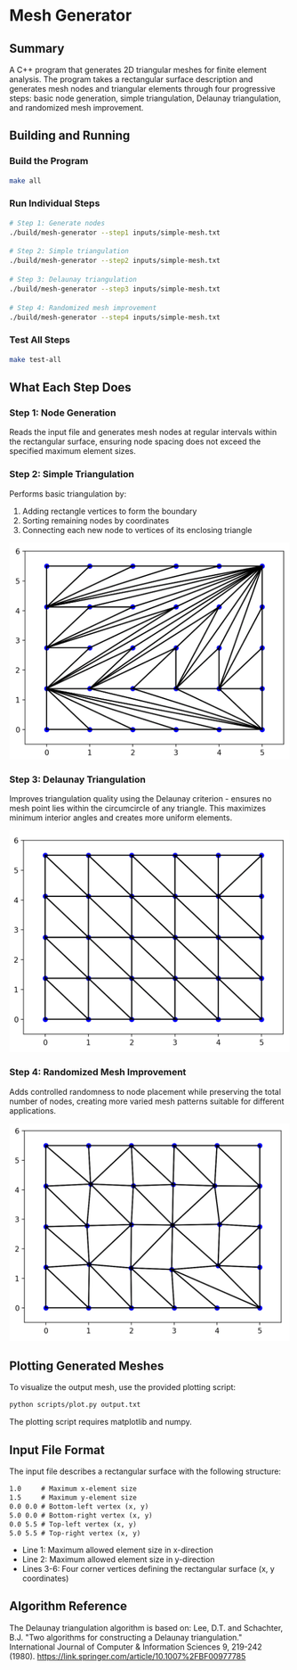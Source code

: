 # Mesh Generator

## Summary

A C++ program that generates 2D triangular meshes for finite element analysis. The program takes a rectangular surface description and generates mesh nodes and triangular elements through four progressive steps: basic node generation, simple triangulation, Delaunay triangulation, and randomized mesh improvement.

## Building and Running

### Build the Program
```bash
make all
```

### Run Individual Steps
```bash
# Step 1: Generate nodes
./build/mesh-generator --step1 inputs/simple-mesh.txt

# Step 2: Simple triangulation  
./build/mesh-generator --step2 inputs/simple-mesh.txt

# Step 3: Delaunay triangulation
./build/mesh-generator --step3 inputs/simple-mesh.txt

# Step 4: Randomized mesh improvement
./build/mesh-generator --step4 inputs/simple-mesh.txt
```

### Test All Steps
```bash
make test-all
```

## What Each Step Does

### Step 1: Node Generation
Reads the input file and generates mesh nodes at regular intervals within the rectangular surface, ensuring node spacing does not exceed the specified maximum element sizes.

### Step 2: Simple Triangulation
Performs basic triangulation by:
1. Adding rectangle vertices to form the boundary
2. Sorting remaining nodes by coordinates
3. Connecting each new node to vertices of its enclosing triangle

![Simple Triangulation](images/simple-tri-mesh.png)

### Step 3: Delaunay Triangulation
Improves triangulation quality using the Delaunay criterion - ensures no mesh point lies within the circumcircle of any triangle. This maximizes minimum interior angles and creates more uniform elements.

![Delaunay Triangulation](images/delaunay-tri-mesh.png)

### Step 4: Randomized Mesh Improvement
Adds controlled randomness to node placement while preserving the total number of nodes, creating more varied mesh patterns suitable for different applications.

![Randomized Delaunay Triangulation](images/delaunay-per-tri-mesh.png)

## Plotting Generated Meshes

To visualize the output mesh, use the provided plotting script:

```bash
python scripts/plot.py output.txt
```

The plotting script requires matplotlib and numpy.

## Input File Format

The input file describes a rectangular surface with the following structure:

```
1.0     # Maximum x-element size
1.5     # Maximum y-element size  
0.0 0.0 # Bottom-left vertex (x, y)
5.0 0.0 # Bottom-right vertex (x, y)
0.0 5.5 # Top-left vertex (x, y) 
5.0 5.5 # Top-right vertex (x, y)
```

- Line 1: Maximum allowed element size in x-direction
- Line 2: Maximum allowed element size in y-direction
- Lines 3-6: Four corner vertices defining the rectangular surface (x, y coordinates)

## Algorithm Reference

The Delaunay triangulation algorithm is based on:
Lee, D.T. and Schachter, B.J. "Two algorithms for constructing a Delaunay triangulation." International Journal of Computer & Information Sciences 9, 219-242 (1980). https://link.springer.com/article/10.1007%2FBF00977785